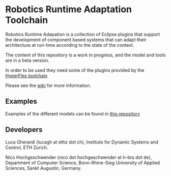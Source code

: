 Robotics Runtime Adaptation Toolchain
======================

Robotics Runtime Adapation is a collection of Eclipse plugins that support the development of component based systems that can adapt their architecture at run-time according to the state of the context. 

The content of this repository is a work in progress, and the model and tools are in a beta version.

In order to be used they need some of the plugins provided by the [HyperFlex toolchain](https://github.com/Robotics-UniBG/HyperFlex)

Please see the [wiki](https://github.com/lucaghera/RRA/wiki) for more information.


## Examples

Examples of the different models can be found in [this repository](https://github.com/lucaghera/RRA-Examples)

## Developers

Luca Gherardi (lucagh at ethz dot ch), Institute for Dynamic Systems and Control, ETH Zurich.

Nico Hochgeschwender (nico dot hochgeschwender at h-brs dot de), Department of Computer Science, Bonn-Rhine-Sieg University of Applied Sciences, Sankt Augustin, Germany.